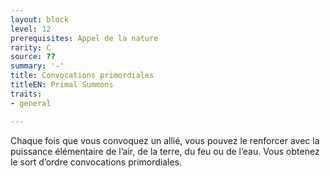 ```yaml
---
layout: block
level: 12
prerequisites: Appel de la nature
rarity: C
source: ??
summary: '-'
title: Convocations primordiales
titleEN: Primal Summons
traits:
- general

---
```


<p>Chaque fois que vous convoquez un allié, vous pouvez le renforcer avec la puissance élémentaire de l’air, de la terre, du feu ou de l’eau. Vous obtenez le sort d’ordre convocations primordiales.</p>